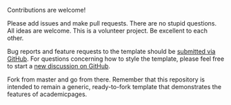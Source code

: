 Contributions are welcome! 

Please add issues and make pull requests. There are no stupid questions. All ideas are welcome. This is a volunteer project. Be excellent to each other.

Bug reports and feature requests to the template  should be [submitted via GitHub](https://github.com/academicpages/niewuya.github.io/issues/new/choose). For questions concerning how to style the template, please feel free to start a [new discussion on GitHub](https://github.com/academicpages/niewuya.github.io/discussions).

Fork from master and go from there. Remember that this repository is intended to remain a generic, ready-to-fork template that demonstrates the features of academicpages.

